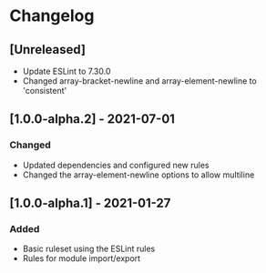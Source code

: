 # Changelog

## [Unreleased]

- Update ESLint to 7.30.0
- Changed array-bracket-newline and array-element-newline to 'consistent'

## [1.0.0-alpha.2] - 2021-07-01

### Changed

- Updated dependencies and configured new rules
- Changed the array-element-newline options to allow multiline

## [1.0.0-alpha.1] - 2021-01-27

### Added

- Basic ruleset using the ESLint rules
- Rules for module import/export
